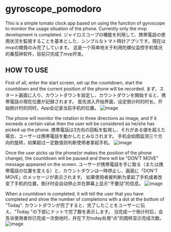 # gyroscope_pomodoro

This is a simple tomato clock app based on using the function of gyroscope to monitor the usage situation of the phone. Currently only the mvp development is completed.
ジャイロスコープの機能を利用して、携帯電話の使用状況を監視することを基本とした、シンプルなトマト時計アプリです。現在はmvpの開発のみ完了しています。
这是一个简单地关于利用陀螺仪监控手机情况的番茄钟软件，目前只完成了mvp开发。

## HOW TO USE
First of all, enter the start screen, set up the countdown, start the countdown and the current position of the phone will be recorded.
まず、スタート画面に入り、カウントダウンを設定し、カウントダウンを開始すると、携帯電話の現在位置が記録されます。
首先进入开始界面，设定倒计时的时长，开始倒计时的同时，App会记录当前手机的位置。
![image](https://github.com/xieweicong/gyroscope_pomodoro/blob/main/image/start.PNG)

The phone will monitor the rotation in three directions as image, and if it exceeds a certain value then the user will be considered as he/she has picked up the phone.
携帯電話は3方向の回転を監視し、それがある値を超えた場合、ユーザーは携帯電話を動かしたとみなされます。
手机会如图监测三个方向的旋转，如果超过一定数值则判断使用者拿起手机。
![image](https://github.com/xieweicong/gyroscope_pomodoro/blob/main/image/gyroscope.jpg)

Once the user picks up the phone(or makes the position of the phone change), the countdown will be paused and there will be "DON'T MOVE" message appeared on the screen.
ユーザーが携帯電話を手に取る（または携帯電話の位置を変える）と、カウントダウンは一時停止し、画面に「DON'T MOVE」のメッセージが表示されます。
如果使用者被判断为拿起了手机或者改变了手机的位置，倒计时会自动停止并在屏幕上显示“不要动”的信息。
![image](https://github.com/xieweicong/gyroscope_pomodoro/blob/main/image/don't_move.PNG)

When a countdown is completed, it will tell the user that you have completed and show the number of completions with a dot at the bottom of "Today".
カウントダウンが完了すると、完了したことをユーザーに伝え、"Today "の下部にドットで完了数を表示します。
当完成一个倒计时后，会告诉使用者你已完成一次倒地时，并在下方today处用“点”的图样显示完成次数。
![image](https://github.com/xieweicong/gyroscope_pomodoro/blob/main/image/you_made_it.PNG)
